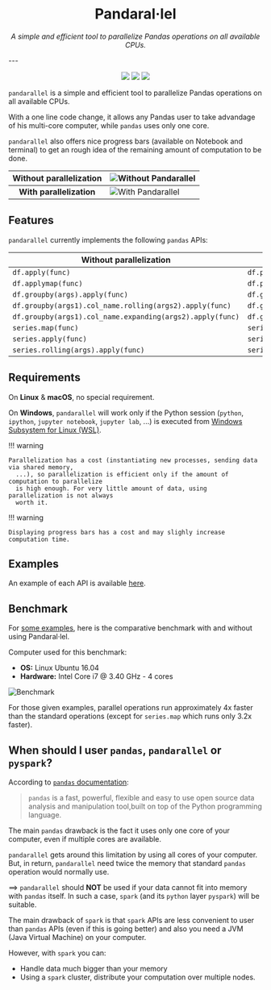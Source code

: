 <h1 align="center"> Pandaral·lel </h1>
<p align="center">
  <em>A simple and efficient tool to parallelize Pandas operations on all available CPUs.</em>
</p>
---
<p align="center">
  <a href="https://pypi.python.org/pypi/pandarallel/"><img src="https://badge.fury.io/py/pandarallel.svg" /></a>
  <a href="https://pypi.python.org/pypi/pandarallel/"><img src="https://img.shields.io/pypi/l/pandarallel.svg" /></a>
  <a href="https://pypi.python.org/pypi/pandarallel/"><img src="https://img.shields.io/pypi/dm/pandarallel.svg" /></a>
</p>

`pandarallel` is a simple and efficient tool to parallelize Pandas operations on all
available CPUs.

With a one line code change, it allows any Pandas user to take advandage of his
multi-core computer, while `pandas` uses only one core.

`pandarallel` also offers nice progress bars (available on Notebook and terminal) to
get an rough idea of the remaining amount of computation to be done.

| Without parallelization  | ![Without Pandarallel](https://github.com/nalepae/pandarallel/blob/master/docs/progress_apply.gif?raw=true)       |
| :----------------------: | ----------------------------------------------------------------------------------------------------------------- |
| **With parallelization** | ![With Pandarallel](https://github.com/nalepae/pandarallel/blob/master/docs/progress_parallel_apply.gif?raw=true) |

## Features

`pandarallel` currently implements the following `pandas` APIs:

| Without parallelization                                   | With parallelization                                               |
| --------------------------------------------------------- | ------------------------------------------------------------------ |
| `df.apply(func)`                                          | `df.parallel_apply(func)`                                          |
| `df.applymap(func)`                                       | `df.parallel_applymap(func)`                                       |
| `df.groupby(args).apply(func)`                            | `df.groupby(args).parallel_apply(func)`                            |
| `df.groupby(args1).col_name.rolling(args2).apply(func)`   | `df.groupby(args1).col_name.rolling(args2).parallel_apply(func)`   |
| `df.groupby(args1).col_name.expanding(args2).apply(func)` | `df.groupby(args1).col_name.expanding(args2).parallel_apply(func)` |
| `series.map(func)`                                        | `series.parallel_map(func)`                                        |
| `series.apply(func)`                                      | `series.parallel_apply(func)`                                      |
| `series.rolling(args).apply(func)`                        | `series.rolling(args).parallel_apply(func)`                        |

## Requirements

On **Linux** & **macOS**, no special requirement.

On **Windows**, `pandarallel` will work only if the Python session
(`python`, `ipython`, `jupyter notebook`, `jupyter lab`, ...) is executed from
[Windows Subsystem for Linux (WSL)](https://docs.microsoft.com/en-us/windows/wsl/install-win10).

!!! warning

    Parallelization has a cost (instantiating new processes, sending data via shared memory,
      ...), so parallelization is efficient only if the amount of computation to parallelize
      is high enough. For very little amount of data, using parallelization is not always
      worth it.

!!! warning

    Displaying progress bars has a cost and may slighly increase computation time.

## Examples

An example of each API is available [here](https://github.com/nalepae/pandarallel/blob/master/docs/examples.ipynb).

## Benchmark

For [some examples](https://github.com/nalepae/pandarallel/blob/master/docs/examples.ipynb), here is the comparative benchmark with and without using Pandaral·lel.

Computer used for this benchmark:

- **OS:** Linux Ubuntu 16.04
- **Hardware:** Intel Core i7 @ 3.40 GHz - 4 cores

![Benchmark](https://github.com/nalepae/pandarallel/blob/3d470139d409fc2cf61bab085298011fefe638c0/docs/standard_vs_parallel_4_cores.png?raw=true)

For those given examples, parallel operations run approximately 4x faster than the standard operations (except for `series.map` which runs only 3.2x faster).

## When should I user `pandas`, `pandarallel` or `pyspark`?

According to [`pandas` documentation](https://pandas.pydata.org/):

> `pandas` is a fast, powerful, flexible and easy to use open source data analysis and
> manipulation tool,built on top of the Python programming language.

The main `pandas` drawback is the fact it uses only one core of your computer, even if
multiple cores are available.

`pandarallel` gets around this limitation by using all cores of your computer.
But, in return, `pandarallel` need twice the memory that standard `pandas` operation
would normally use.

==> `pandarallel` should **NOT** be used if your data cannot fit into memory with
`pandas` itself. In such a case, `spark` (and its `python` layer `pyspark`)
will be suitable.

The main drawback of `spark` is that `spark` APIs are less convenient to user than
`pandas` APIs (even if this is going better) and also you need a JVM (Java Virtual
Machine) on your computer.

However, with `spark` you can:

- Handle data much bigger than your memory
- Using a `spark` cluster, distribute your computation over multiple nodes.
